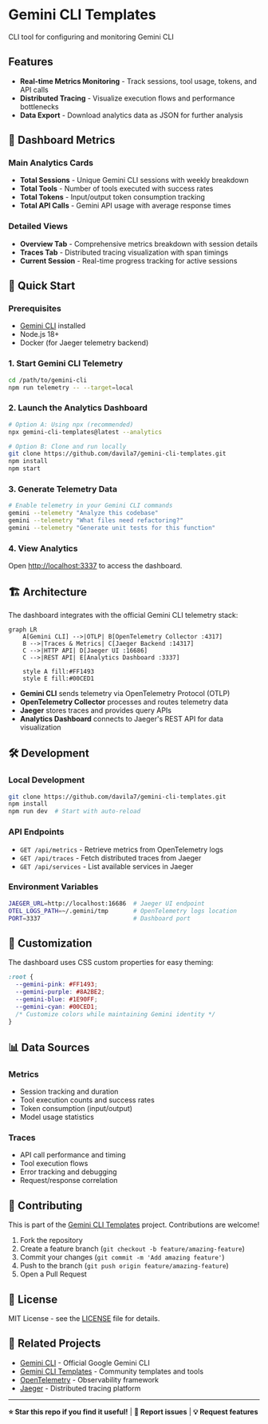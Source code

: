 # Gemini CLI Templates

CLI tool for configuring and monitoring Gemini CLI


## Features

- **Real-time Metrics Monitoring** - Track sessions, tool usage, tokens, and API calls
- **Distributed Tracing** - Visualize execution flows and performance bottlenecks  
- **Data Export** - Download analytics data as JSON for further analysis


## 🎯 Dashboard Metrics

### Main Analytics Cards
- **Total Sessions** - Unique Gemini CLI sessions with weekly breakdown
- **Total Tools** - Number of tools executed with success rates
- **Total Tokens** - Input/output token consumption tracking
- **Total API Calls** - Gemini API usage with average response times

### Detailed Views
- **Overview Tab** - Comprehensive metrics breakdown with session details
- **Traces Tab** - Distributed tracing visualization with span timings
- **Current Session** - Real-time progress tracking for active sessions

## 🚀 Quick Start

### Prerequisites
- [Gemini CLI](https://github.com/google-gemini/gemini-cli) installed
- Node.js 18+ 
- Docker (for Jaeger telemetry backend)

### 1. Start Gemini CLI Telemetry
```bash
cd /path/to/gemini-cli
npm run telemetry -- --target=local
```

### 2. Launch the Analytics Dashboard
```bash
# Option A: Using npx (recommended)
npx gemini-cli-templates@latest --analytics

# Option B: Clone and run locally
git clone https://github.com/davila7/gemini-cli-templates.git
npm install
npm start
```

### 3. Generate Telemetry Data
```bash
# Enable telemetry in your Gemini CLI commands
gemini --telemetry "Analyze this codebase"
gemini --telemetry "What files need refactoring?"
gemini --telemetry "Generate unit tests for this function"
```

### 4. View Analytics
Open [http://localhost:3337](http://localhost:3337) to access the dashboard.

## 🏗️ Architecture

The dashboard integrates with the official Gemini CLI telemetry stack:

```mermaid
graph LR
    A[Gemini CLI] -->|OTLP| B[OpenTelemetry Collector :4317]
    B -->|Traces & Metrics| C[Jaeger Backend :14317]
    C -->|HTTP API| D[Jaeger UI :16686]
    C -->|REST API| E[Analytics Dashboard :3337]
    
    style A fill:#FF1493
    style E fill:#00CED1
```

- **Gemini CLI** sends telemetry via OpenTelemetry Protocol (OTLP)
- **OpenTelemetry Collector** processes and routes telemetry data
- **Jaeger** stores traces and provides query APIs
- **Analytics Dashboard** connects to Jaeger's REST API for data visualization

## 🛠️ Development

### Local Development
```bash
git clone https://github.com/davila7/gemini-cli-templates.git
npm install
npm run dev  # Start with auto-reload
```

### API Endpoints
- `GET /api/metrics` - Retrieve metrics from OpenTelemetry logs
- `GET /api/traces` - Fetch distributed traces from Jaeger
- `GET /api/services` - List available services in Jaeger

### Environment Variables
```bash
JAEGER_URL=http://localhost:16686  # Jaeger UI endpoint
OTEL_LOGS_PATH=~/.gemini/tmp       # OpenTelemetry logs location
PORT=3337                          # Dashboard port
```

## 🎨 Customization

The dashboard uses CSS custom properties for easy theming:

```css
:root {
  --gemini-pink: #FF1493;
  --gemini-purple: #8A2BE2;
  --gemini-blue: #1E90FF;
  --gemini-cyan: #00CED1;
  /* Customize colors while maintaining Gemini identity */
}
```

## 📊 Data Sources

### Metrics
- Session tracking and duration
- Tool execution counts and success rates
- Token consumption (input/output)
- Model usage statistics

### Traces  
- API call performance and timing
- Tool execution flows
- Error tracking and debugging
- Request/response correlation

## 🤝 Contributing

This is part of the [Gemini CLI Templates](https://github.com/davila7/gemini-cli-templates) project. Contributions are welcome!

1. Fork the repository
2. Create a feature branch (`git checkout -b feature/amazing-feature`)
3. Commit your changes (`git commit -m 'Add amazing feature'`)
4. Push to the branch (`git push origin feature/amazing-feature`)
5. Open a Pull Request

## 📄 License

MIT License - see the [LICENSE](LICENSE) file for details.

## 🔗 Related Projects

- [Gemini CLI](https://github.com/google-gemini/gemini-cli) - Official Google Gemini CLI
- [Gemini CLI Templates](https://github.com/davila7/gemini-cli-templates) - Community templates and tools
- [OpenTelemetry](https://opentelemetry.io/) - Observability framework
- [Jaeger](https://www.jaegertracing.io/) - Distributed tracing platform

---

**⭐ Star this repo if you find it useful!** | **🐛 Report issues** | **💡 Request features**